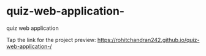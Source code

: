 # quiz-web-application-
quiz web application 

Tap the link for the project preview: https://rohitchandran242.github.io/quiz-web-application-/

